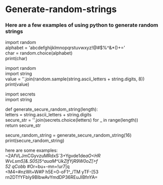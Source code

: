 # Generate-random-strings

### Here are a few examples of using python to generate random strings

import random \
alphabet = 'abcdefghijklmnopqrstuvwxyz!@#$%^&*()+=' \
char = random.choice(alphabet) \
print(char) 


import random \
import string \
value = ''.join(random.sample(string.ascii_letters + string.digits, 8)) \
print(value) 


import secrets  \
import string 

def generate_secure_random_string(length): \
letters = string.ascii_letters + string.digits \
secure_str = ''.join(secrets.choice(letters) for _ in range(length)) \
return secure_str 

secure_random_string = generate_secure_random_string(16) \
print(secure_random_string) 


here are some examples: \
~2AfVLJmCGyvzuMRdxS`3+Ygvde1de*aO<HR \
WvLsm5]&.S05]5^auaM^UkZlfYjR9W0oZ[>f \
52 qCob*<UEFCtfr>b #Or=bu+-mn=!ur7|q \
<M4=#nzWt+W#P h5E=0-oF1^_/TM yTF-[53 \
rn2DTfYFbly9BIbwAvYmdDP36REuJIBfnYA=
